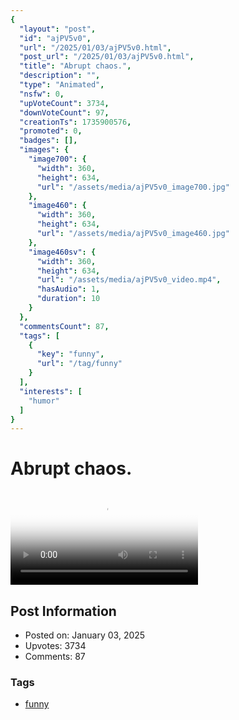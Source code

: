 ```yaml
---
{
  "layout": "post",
  "id": "ajPV5v0",
  "url": "/2025/01/03/ajPV5v0.html",
  "post_url": "/2025/01/03/ajPV5v0.html",
  "title": "Abrupt chaos.",
  "description": "",
  "type": "Animated",
  "nsfw": 0,
  "upVoteCount": 3734,
  "downVoteCount": 97,
  "creationTs": 1735900576,
  "promoted": 0,
  "badges": [],
  "images": {
    "image700": {
      "width": 360,
      "height": 634,
      "url": "/assets/media/ajPV5v0_image700.jpg"
    },
    "image460": {
      "width": 360,
      "height": 634,
      "url": "/assets/media/ajPV5v0_image460.jpg"
    },
    "image460sv": {
      "width": 360,
      "height": 634,
      "url": "/assets/media/ajPV5v0_video.mp4",
      "hasAudio": 1,
      "duration": 10
    }
  },
  "commentsCount": 87,
  "tags": [
    {
      "key": "funny",
      "url": "/tag/funny"
    }
  ],
  "interests": [
    "humor"
  ]
}
---
```


# Abrupt chaos.

<video controls playsinline loop poster="/assets/media/ajPV5v0_image460.jpg">
  <source src="/assets/media/ajPV5v0_video.mp4" type="video/mp4">
  Your browser does not support the video tag.
</video>

## Post Information

- Posted on: January 03, 2025
- Upvotes: 3734
- Comments: 87

### Tags

- [funny](/tag/funny)
